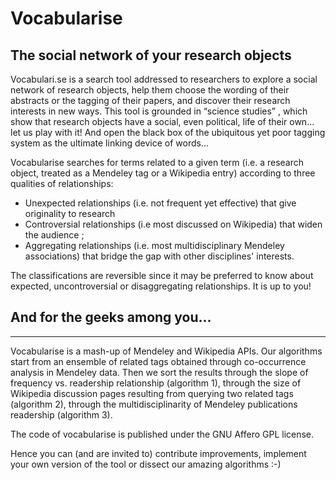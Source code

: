 Vocabularise
============

The social network of your research objects
-------------------------------------------

Vocabulari.se is a search tool addressed to researchers to explore a social network of research objects, help them choose the wording of their abstracts or the tagging of their papers, and discover their research interests in new ways. This tool is grounded in “science studies” , which show that research objects have a social, even political, life of their own… let us play with it! And open the black box of the ubiquitous yet poor tagging system as the ultimate linking device of words…

Vocabularise searches for terms related to a given term (i.e. a research object, treated as a Mendeley tag or a Wikipedia entry) according to three qualities of relationships:

* Unexpected relationships (i.e. not frequent yet effective) that give originality to research
* Controversial relationships (i.e most discussed on Wikipedia) that widen the audience ;
* Aggregating relationships (i.e. most multidisciplinary Mendeley associations) that bridge the gap with other disciplines' interests.

The classifications are reversible since it may be preferred to know about expected, uncontroversial or disaggregating relationships. It is up to you!


## And for the geeks among you...
---------------------------------

Vocabularise is a mash-up of Mendeley and Wikipedia APIs. Our algorithms start
from an ensemble of related tags obtained through co-occurrence analysis in
Mendeley data. Then we sort the results through the slope of frequency vs.
readership relationship (algorithm 1), through the size of Wikipedia discussion
pages resulting from querying two related tags (algorithm 2), through the
multidisciplinarity of Mendeley publications readership (algorithm 3).

The code of vocabularise is published under the GNU Affero GPL license. 

Hence you can (and are invited to) contribute improvements, implement your own
version of the tool or dissect our amazing algorithms :-) 

